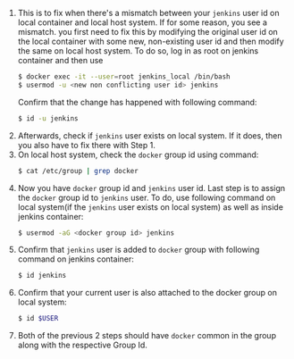 1. This is to fix when there's a mismatch between your `jenkins` user id on local container and local host system. If for some reason, you see a mismatch. you first need to fix this by modifying the original user id on the local container with some new, non-existing user id and then modify the same on local host system. To do so, log in as root on jenkins container and then use
    ```bash
    $ docker exec -it --user=root jenkins_local /bin/bash
    $ usermod -u <new non conflicting user id> jenkins
    ```
    Confirm that the change has happened with following command:
    ```bash
    $ id -u jenkins
    ```
2. Afterwards, check if `jenkins` user exists on local system. If it does, then you also have to fix there with Step 1.
3. On local host system, check the `docker` group id using command: 
    ```bash
    $ cat /etc/group | grep docker
    ```
4. Now you have `docker` group id and `jenkins` user id. Last step is to assign the `docker` group id to `jenkins` user. To do, use following command on local system(if the `jenkins` user exists on local system) as well as inside jenkins container:
    ```bash
    $ usermod -aG <docker group id> jenkins
    ```
5. Confirm that `jenkins` user is added to `docker` group with following command on jenkins container:
    ```bash
    $ id jenkins 
    ```
6. Confirm that your current user is also attached to the docker group on local system:
    ```bash
    $ id $USER
    ```
7. Both of the previous 2 steps should have `docker` common in the group along with the respective Group Id.